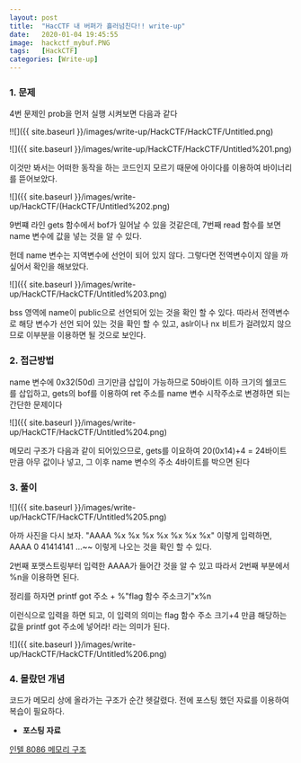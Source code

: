 ```yaml
---
layout: post
title:  "HacCTF 내 버퍼가 흘러넘친다!! write-up"
date:   2020-01-04 19:45:55
image:  hackctf_mybuf.PNG
tags:   [HackCTF]
categories: [Write-up]
---
```


### 1.  문제

4번 문제인 prob을 먼저 실행 시켜보면 다음과 같다

!![]({{ site.baseurl }}/images/write-up/HackCTF/HackCTF/Untitled.png)

![]({{ site.baseurl }}/images/write-up/HackCTF/HackCTF/Untitled%201.png)

이것만 봐서는 어떠한 동작을 하는 코드인지 모르기 때문에 아이다를 이용하여 바이너리를 뜯어보았다.

![]({{ site.baseurl }}/images/write-up/HackCTF/(HackCTF/Untitled%202.png)

9번쨰 라인 gets 함수에서 bof가 일어날 수 있을 것같은데, 7번째 read 함수를 보면 name 변수에 값을 넣는 것을 알 수 있다. 

헌데 name 변수는 지역변수에 선언이 되어 있지 않다. 그렇다면 전역변수이지 않을 까 싶어서 확인을 해보았다.

![]({{ site.baseurl }}/images/write-up/HackCTF/HackCTF/Untitled%203.png)

bss 영역에 name이 public으로 선언되어 있는 것을 확인 할 수 있다. 따라서 전역변수로 해당 변수가 선언 되어 있는 것을 확인 할 수 있고, aslr이나 nx 비트가 걸려있지 않으므로 이부분을 이용하면 될 것으로 보인다.

### 2. 접근방법

name 변수에 0x32(50d) 크기만큼 삽입이 가능하므로 50바이트 이하 크기의 쉘코드를 삽입하고, gets의 bof를 이용하여 ret 주소를 name 변수 시작주소로 변경하면 되는 간단한 문제이다

![]({{ site.baseurl }}/images/write-up/HackCTF/HackCTF/Untitled%204.png)

메모리 구조가 다음과 같이 되어있으므로, gets를 이요하여 20(0x14)+4 = 24바이트 만큼 아무 값이나 넣고, 그 이후 name 변수의 주소 4바이트를 박으면 된다

### 3. 풀이

![]({{ site.baseurl }}/images/write-up/HackCTF/HackCTF/Untitled%205.png)

아까 사진을 다시 보자. "AAAA %x %x %x %x %x %x %x" 이렇게 입력하면, AAAA 0 41414141 ...~~ 이렇게 나오는 것을 확인 할 수 있다. 

2번째 포맷스트링부터 입력한 AAAA가 들어간 것을 알 수 있고 따라서 2번째 부분에서 %n을 이용하면 된다.

정리를 하자면 printf got 주소 + %"flag 함수 주소크기"x%n

이런식으로 입력을 하면 되고, 이 입력의 의미는 flag 함수 주소 크기+4 만큼 해당하는 값을 printf got 주소에 넣어라! 라는 의미가 된다.

![]({{ site.baseurl }}/images/write-up/HackCTF/HackCTF/Untitled%206.png)

### 4. 몰랐던 개념

코드가 메모리 상에 올라가는 구조가 순간 헷갈렸다. 전에 포스팅 했던 자료를 이용하여 복습이 필요하다.

- **포스팅 자료**

[인텔 8086 메모리 구조](https://wogh8732.tistory.com/87?category=711515)